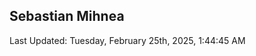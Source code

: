 <h2>Sebastian Mihnea</h2>

<!--RECENT_ACTIVITY:start-->
<!--RECENT_ACTIVITY:end-->
<!--RECENT_ACTIVITY:last_update-->
Last Updated: Tuesday, February 25th, 2025, 1:44:45 AM
<!--RECENT_ACTIVITY:last_update_end-->

<!---LOL-STATS-START-HERE--->
<!---LOL-STATS-END-HERE--->
